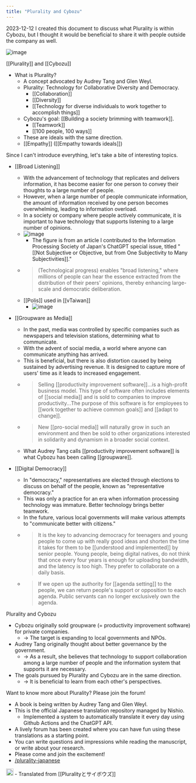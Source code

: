 ```yaml
---
title: "Plurality and Cybozu"
---
```


2023-12-12 I created this document to discuss what Plurality is within Cybozu, but I thought it would be beneficial to share it with people outside the company as well.

![image](https://gyazo.com/8ea5e92e1b95a29ff5d3fdd34a66d28d/thumb/1000)

[[Plurality]] and [[Cybozu]]
- What is Plurality?
    - A concept advocated by Audrey Tang and Glen Weyl.
    - Plurality: Technology for Collaborative Diversity and Democracy.
        - [[Collaboration]]
        - [[Diversity]]
        - [[Technology for diverse individuals to work together to accomplish things]]
    - Cybozu's goal: [[Building a society brimming with teamwork]].
        - [[Teamwork]]
        - [[100 people, 100 ways]]
    - These are ideals with the same direction.
    - [[Empathy]] ([[Empathy towards ideals]])

Since I can't introduce everything, let's take a bite of interesting topics.
- [[Broad Listening]]
    - With the advancement of technology that replicates and delivers information, it has become easier for one person to convey their thoughts to a large number of people.
    - However, when a large number of people communicate information, the amount of information received by one person becomes overwhelming, leading to information overload.
    - In a society or company where people actively communicate, it is important to have technology that supports listening to a large number of opinions.
    - ![image](https://gyazo.com/8aed1a6ee239c672d1e504cdb48d0e9e/thumb/1000)
        - The figure is from an article I contributed to the Information Processing Society of Japan's ChatGPT special issue, titled "[[Not Subjective or Objective, but from One Subjectivity to Many Subjectivities]]."
    - > (Technological progress) enables "broad listening," where millions of people can hear the essence extracted from the distribution of their peers' opinions, thereby enhancing large-scale and democratic deliberation.
    - [[Polis]] used in [[vTaiwan]]
        - ![image](https://gyazo.com/c4775b6d250ef9e9a7fbc03499cd3462/thumb/1000)

- [[Groupware as Media]]
    - In the past, media was controlled by specific companies such as newspapers and television stations, determining what to communicate.
    - With the advent of social media, a world where anyone can communicate anything has arrived.
    - This is beneficial, but there is also distortion caused by being sustained by advertising revenue. It is designed to capture more of users' time as it leads to increased engagement.
    - > Selling [[productivity improvement software]]...is a high-profit business model. This type of software often includes elements of [[social media]] and is sold to companies to improve productivity...The purpose of this software is for employees to [[work together to achieve common goals]] and [[adapt to change]].
    - > New [[pro-social media]] will naturally grow in such an environment and then be sold to other organizations interested in solidarity and dynamism in a broader social context.
    - What Audrey Tang calls [[productivity improvement software]] is what Cybozu has been calling [[groupware]].

- [[Digital Democracy]]
    - In "democracy," representatives are elected through elections to discuss on behalf of the people, known as "representative democracy."
    - This was only a practice for an era when information processing technology was immature. Better technology brings better teamwork.
    - In the future, various local governments will make various attempts to "communicate better with citizens."
    - > It is the key to advancing democracy for teenagers and young people to come up with really good ideas and shorten the time it takes for them to be [[understood and implemented]] by senior people. Young people, being digital natives, do not think that once every four years is enough for uploading bandwidth, and the latency is too high. They prefer to collaborate on a daily basis.
    - > If we open up the authority for [[agenda setting]] to the people, we can return people's support or opposition to each agenda. Public servants can no longer exclusively own the agenda.

Plurality and Cybozu
- Cybozu originally sold groupware (= productivity improvement software) for private companies.
    - → The target is expanding to local governments and NPOs.
- Audrey Tang originally thought about better governance by the government.
    - → As a result, she believes that technology to support collaboration among a large number of people and the information system that supports it are necessary.
- The goals pursued by Plurality and Cybozu are in the same direction.
    - → It is beneficial to learn from each other's perspectives.

Want to know more about Plurality? Please join the forum!
- A book is being written by Audrey Tang and Glen Weyl.
- This is the official Japanese translation repository managed by Nishio.
    - Implemented a system to automatically translate it every day using Github Actions and the ChatGPT API.
- A lively forum has been created where you can have fun using these translations as a starting point.
- You can write questions and impressions while reading the manuscript, or write about your research.
- Please come and join the excitement!
- [/plurality-japanese](https://scrapbox.io/plurality-japanese)

<img src='https://scrapbox.io/api/pages/nishio/en/icon' alt='en.icon' height="19.5"/>
- Translated from [[Pluralityとサイボウズ]]
